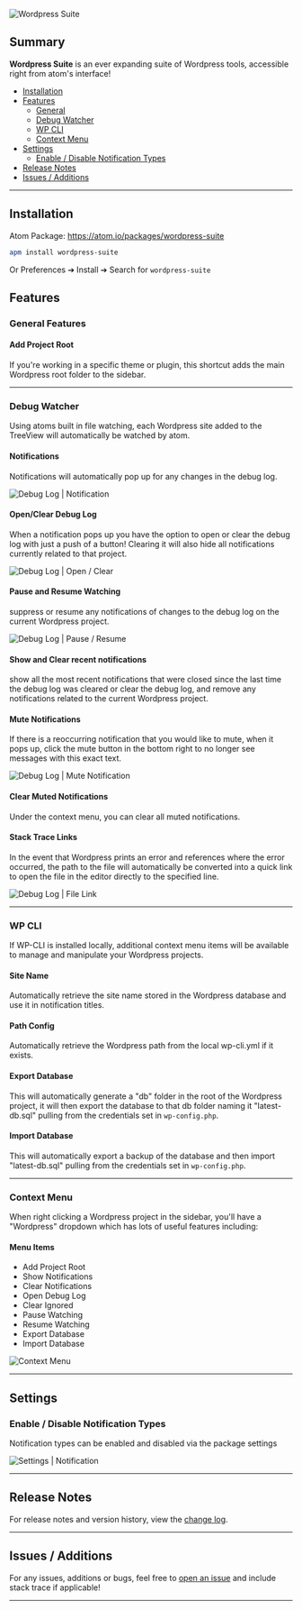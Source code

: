 ![Wordpress Suite](https://raw.githubusercontent.com/peterjohnhunt/wordpress-suite/master/assets/logo.png "Wordpress Suite")

## Summary
**Wordpress Suite** is an ever expanding suite of Wordpress tools, accessible right from atom's interface!
* [Installation](#installation)
* [Features](#features)
	* [General](#general-features)
	* [Debug Watcher](#debug-watcher)
	* [WP CLI](#wp-cli)
	* [Context Menu](#context-menu)
* [Settings](#settings)
	* [Enable / Disable Notification Types](#enable-disable-notification-types)
* [Release Notes](#release-notes)
* [Issues / Additions](#issues-additions)

---

## Installation
Atom Package: https://atom.io/packages/wordpress-suite

```bash
apm install wordpress-suite
```
Or Preferences ➔ Install ➔ Search for `wordpress-suite`

## Features

### General Features

#### Add Project Root
If you're working in a specific theme or plugin, this shortcut adds the main Wordpress root folder to the sidebar.

---

### Debug Watcher
Using atoms built in file watching, each Wordpress site added to the TreeView will automatically be watched by atom.

#### Notifications
Notifications will automatically pop up for any changes in the debug log.

![Debug Log | Notification](https://raw.githubusercontent.com/peterjohnhunt/wordpress-suite/master/assets/notification.gif "Debug Log Notification")

#### Open/Clear Debug Log
When a notification pops up you have the option to open or clear the debug log with just a push of a button! Clearing it will also hide all notifications currently related to that project.

![Debug Log | Open / Clear](https://raw.githubusercontent.com/peterjohnhunt/wordpress-suite/master/assets/open_clear.gif "Debug Log Open / Clear")

#### Pause and Resume Watching
suppress or resume any notifications of changes to the debug log on the current Wordpress project.

![Debug Log | Pause / Resume ](https://raw.githubusercontent.com/peterjohnhunt/wordpress-suite/master/assets/pause_resume.gif "Debug Log | Pause / Resume")

#### Show and Clear recent notifications
show all the most recent notifications that were closed since the last time the debug log was cleared or clear the debug log, and remove any notifications related to the current Wordpress project.

#### Mute Notifications
If there is a reoccurring notification that you would like to mute, when it pops up, click the mute button in the bottom right to no longer see messages with this exact text.

![Debug Log | Mute Notification](https://raw.githubusercontent.com/peterjohnhunt/wordpress-suite/master/assets/mute.gif "Debug Log | Mute Notification")

#### Clear Muted Notifications
Under the context menu, you can clear all muted notifications.

#### Stack Trace Links
In the event that Wordpress prints an error and references where the error occurred, the path to the file will automatically be converted into a quick link to open the file in the editor directly to the specified line.

![Debug Log | File Link](https://raw.githubusercontent.com/peterjohnhunt/wordpress-suite/master/assets/file_link.gif "Debug Log File Link")

---

### WP CLI
If WP-CLI is installed locally, additional context menu items will be available to manage and manipulate your Wordpress projects.

#### Site Name
Automatically retrieve the site name stored in the Wordpress database and use it in notification titles.

#### Path Config
Automatically retrieve the Wordpress path from the local wp-cli.yml if it exists.

#### Export Database
This will automatically generate a "db" folder in the root of the Wordpress project, it will then export the database to that db folder naming it "latest-db.sql" pulling from the credentials set in `wp-config.php`.

#### Import Database
This will automatically export a backup of the database and then import "latest-db.sql" pulling from the credentials set in `wp-config.php`.

---

### Context Menu
When right clicking a Wordpress project in the sidebar, you'll have a "Wordpress" dropdown which has lots of useful features including:

#### Menu Items
* Add Project Root
* Show Notifications
* Clear Notifications
* Open Debug Log
* Clear Ignored
* Pause Watching
* Resume Watching
* Export Database
* Import Database

![Context Menu](https://raw.githubusercontent.com/peterjohnhunt/wordpress-suite/master/assets/context.gif "Context Menu")

---

## Settings

### Enable / Disable Notification Types
Notification types can be enabled and disabled via the package settings

![Settings | Notification ](https://raw.githubusercontent.com/peterjohnhunt/wordpress-suite/master/assets/notification_settings.gif "Notification Settings")

---

## Release Notes
For release notes and version history, view the [change log](https://github.com/peterjohnhunt/wordpress-suite/blob/master/changelog.md#change-log).

---

## Issues / Additions
For any issues, additions or bugs, feel free to [open an issue](https://github.com/peterjohnhunt/wordpress-suite/issues/new) and include stack trace if applicable!

---